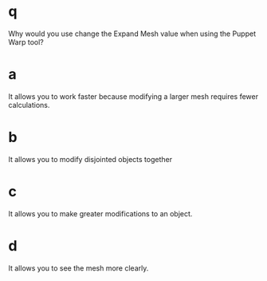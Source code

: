 # q
Why would you use change the Expand Mesh value when using the Puppet Warp tool?
# a
It allows you to work faster because modifying a larger mesh requires fewer calculations.
# b
It allows you to modify disjointed objects together
# c
It allows you to make greater modifications to an object.
# d
It allows you to see the mesh more clearly.